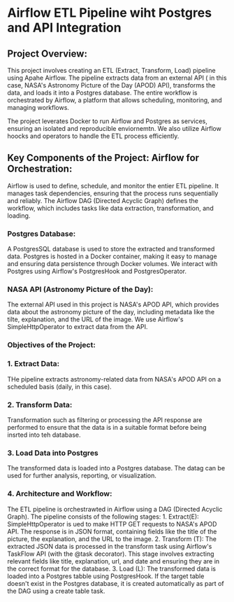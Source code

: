 # Airflow ETL Pipeline wiht Postgres and API Integration
## Project Overview: 

This project involves creating an ETL (Extract, Transform, Load) pipeline using Apahe Airflow. The pipeline extracts data from an external API ( in this case, NASA's Astronomy Picture of the Day (APOD) API), transforms the data, and loads it into a Postgres database. The entire workflow is orchestrated by Airflow, a platform that allows scheduling, monitoring, and managing workflows.

The project leverates Docker to run Airflow and Postgres as services, ensuring an isolated and reproducible enviornemtn. We also utilize Airflow hoocks and operators to handle the ETL process efficiently.

## Key Components of the Project: Airflow for Orchestration:

Airflow is used to define, schedule, and monitor the entier ETL pipeline. It manages task dependencies, ensuring that the process runs sequentially and reliably. The Airflow DAG (Directed Acyclic Graph) defines the workflow, which includes tasks like data extraction, transformation, and loading. 

### Postgres Database:

A PostgresSQL database is used to store the extracted and transformed data. Postgres is hosted in a Docker container, making it easy to manage and ensuring data persistence through Docker volumes. We interact with Postgres using Airflow's PostgresHook and PostgresOperator. 

### NASA API (Astronomy Picture of the Day):

The external API used in this project is NASA's APOD API, which provides data about the astronomy picture of the day, including metadata like the tilte, explanation, and the URL of the image. We use Airflow's SimpleHttpOperator to extract data from the API. 

### Objectives of the Project: 

### 1. Extract Data:
THe pipeline extracts astronomy-related data from NASA's APOD API on a scheduled basis (daily, in this case). 

### 2. Transform Data:
Transformation such as filtering or processing the API response are performed to ensure that the data is in a suitable format before being insrted into teh database. 

### 3. Load Data into Postgres
The transformed data is loaded into a Postgres database. The datag can be used for further analysis, reporting, or visualization. 

### 4. Architecture and Workflow: 
The ETL pipeline is orchestrawted in Airflow using a DAG (Directed Acyclic Graph). The pipeline consists of the following stages:
    1. Extract(E): SimpleHttpOperator is ued to make HTTP GET requests to NASA's APOD API. The response  is in JSON format, containing fields like the title of the picture, the explanation, and the URL to the image. 
    2. Transform (T): The extracted JSON data is processed in the transform task using Airflow's TaskFlow API (with the @task decorator). This stage involves extracting relevant fields like title, explanation, url, and date and ensuring they are in the correct format for the database. 
    3. Load (L): The transformed data is    loaded into a Postgres tabble using PostgresHook. If the target table doesn't exist in the Postgres database, it is created automatically as part of the DAG using a create table task. 